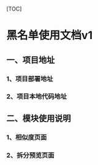 

[TOC]

# 黑名单使用文档v1

## 一、项目地址

### 1、项目部署地址

### 2、项目本地代码地址

## 二、模块使用说明

### 1、相似度页面

### 2、拆分预览页面